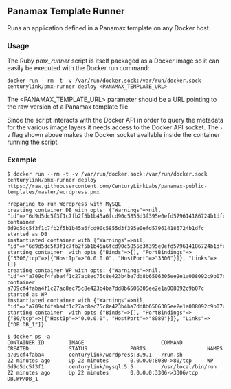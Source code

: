 ## Panamax Template Runner

Runs an application defined in a Panamax template on any Docker host.

### Usage
The Ruby *pmx_runner* script is itself packaged as a Docker image so it can easily be executed with the Docker run command:

```
docker run --rm -t -v /var/run/docker.sock:/var/run/docker.sock centurylink/pmx-runner deploy <PANAMAX_TEMPLATE_URL>
```

The <PANAMAX_TEMPLATE_URL> parameter should be a URL pointing to the raw version of a Panamax template file.

Since the script interacts with the Docker API in order to query the metadata for the various image layers it needs access to the Docker API socket. The `-v` flag shown above makes the Docker socket available inside the container running the script.

### Example
```
$ docker run --rm -t -v /var/run/docker.sock:/var/run/docker.sock centurylink/pmx-runner deploy https://raw.githubusercontent.com/CenturyLinkLabs/panamax-public-templates/master/wordpress.pmx

Preparing to run Wordpress with MySQL
creating container DB with opts: {"Warnings"=>nil, "id"=>"6d9d5dc5f3f1c7fb2f5b1b45a6fcd90c5855d3f395e0efd579614186724b1dfc"}
container 6d9d5dc5f3f1c7fb2f5b1b45a6fcd90c5855d3f395e0efd579614186724b1dfc started as DB
instantiated container with {"Warnings"=>nil, "id"=>"6d9d5dc5f3f1c7fb2f5b1b45a6fcd90c5855d3f395e0efd579614186724b1dfc"}
starting container  with opts {"Binds"=>[], "PortBindings"=>{"3306/tcp"=>[{"HostIp"=>"0.0.0.0", "HostPort"=>"3306"}]}, "Links"=>[]}
creating container WP with opts: {"Warnings"=>nil, "id"=>"a709cf4faba4f1c27ac8ec75c8e423b4ba7dd8b6506305ee2e1a008092c9b07c"}
container a709cf4faba4f1c27ac8ec75c8e423b4ba7dd8b6506305ee2e1a008092c9b07c started as WP
instantiated container with {"Warnings"=>nil, "id"=>"a709cf4faba4f1c27ac8ec75c8e423b4ba7dd8b6506305ee2e1a008092c9b07c"}
starting container  with opts {"Binds"=>[], "PortBindings"=>{"80/tcp"=>[{"HostIp"=>"0.0.0.0", "HostPort"=>"8080"}]}, "Links"=>["DB:DB_1"]}

$ docker ps -a
CONTAINER ID        IMAGE                         COMMAND              CREATED             STATUS              PORTS                    NAMES
a709cf4faba4        centurylink/wordpress:3.9.1   /run.sh              22 minutes ago      Up 22 minutes       0.0.0.0:8080->80/tcp     WP                  
6d9d5dc5f3f1        centurylink/mysql:5.5         /usr/local/bin/run   22 minutes ago      Up 22 minutes       0.0.0.0:3306->3306/tcp   DB,WP/DB_1
```
